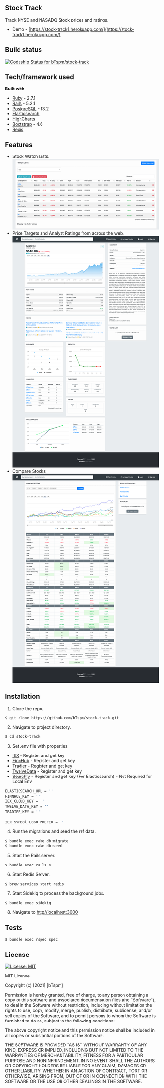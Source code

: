 
## Stock Track
Track NYSE and NASADQ Stock prices and ratings.
- Demo - [https://stock-track1.herokuapp.com/](https://stock-track1.herokuapp.com/)

## Build status
[![Codeship Status for bTspm/stock-track](https://app.codeship.com/projects/678ac762-b168-4cc5-928b-2ea7d7543069/status?branch=master)](https://app.codeship.com/projects/446910)

## Tech/framework used
<b>Built with</b>
- [Ruby](https://www.ruby-lang.org) - 2.7.1
- [Rails](https://rubyonrails.org/) - 5.2.1
- [PostgreSQL](https://www.postgresql.org/) - 13.2
- [Elasticsearch](https://www.elastic.co/)
- [HighCharts](https://www.highcharts.com/) 
- [Bootstrap](https://getbootstrap.com/) - 4.6
- [Redis](https://redis.io/)

## Features
- Stock Watch Lists.
  ![img.png](git_images/watch_lists.png)
- Price Targets and Analyst Ratings from across the web.
  ![git_images/price_targets.png](git_images/price_targets.png)
- Compare Stocks
  ![img.png](git_images/compare.png)

## Installation
1. Clone the repo.
```sh
$ git clone https://github.com/bTspm/stock-track.git
```
2. Navigate to project directory.
```sh
$ cd stock-track
```
3. Set .env file with properties
- [IEX](Iexcloud.io/) - Register and get key
- [FinnHub](https://finnhub.io/) - Register and get key
- [Tradier](https://tradier.com/) - Register and get key
- [TwelveData](https://twelvedata.com/) - Register and get key
- [Searchly](https://www.searchly.com/) - Register and get key (For Elasticsearch) - Not Required for Local Env

```sh
ELASTICSEARCH_URL = ''
FINNHUB_KEY = ''
IEX_CLOUD_KEY = ''
TWELVE_DATA_KEY = ''
TRADIER_KEY = ''

IEX_SYMBOl_LOGO_PREFIX = ''
```
4. Run the migrations and seed the ref data.
```sh
$ bundle exec rake db:migrate
$ bundle exec rake db:seed
```
5. Start the Rails server.
```sh
$ bundle exec rails s
```
6. Start Redis Server.
```sh
$ brew services start redis
```
7. Start Sidekiq to process the background jobs.
```sh
$ bundle exec sidekiq
```
8. Navigate to [http//localhost:3000](http//localhost:3000)
## Tests
```sh
$ bundle exec rspec spec 
```
## License
[![License: MIT](https://img.shields.io/badge/License-MIT-yellow.svg)](https://opensource.org/licenses/MIT)


MIT License

Copyright (c) [2021] [bTspm]

Permission is hereby granted, free of charge, to any person obtaining a copy
of this software and associated documentation files (the "Software"), to deal
in the Software without restriction, including without limitation the rights
to use, copy, modify, merge, publish, distribute, sublicense, and/or sell
copies of the Software, and to permit persons to whom the Software is
furnished to do so, subject to the following conditions:

The above copyright notice and this permission notice shall be included in all
copies or substantial portions of the Software.

THE SOFTWARE IS PROVIDED "AS IS", WITHOUT WARRANTY OF ANY KIND, EXPRESS OR
IMPLIED, INCLUDING BUT NOT LIMITED TO THE WARRANTIES OF MERCHANTABILITY,
FITNESS FOR A PARTICULAR PURPOSE AND NONINFRINGEMENT. IN NO EVENT SHALL THE
AUTHORS OR COPYRIGHT HOLDERS BE LIABLE FOR ANY CLAIM, DAMAGES OR OTHER
LIABILITY, WHETHER IN AN ACTION OF CONTRACT, TORT OR OTHERWISE, ARISING FROM,
OUT OF OR IN CONNECTION WITH THE SOFTWARE OR THE USE OR OTHER DEALINGS IN THE
SOFTWARE.
